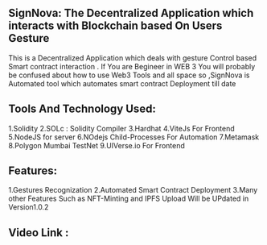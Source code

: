## SignNova: The Decentralized Application which interacts with Blockchain based On Users Gesture
This is a Decentralized Application which deals with gesture Control based Smart contract interaction . If You are Begineer in WEB 3 You will probably be confused about how to use Web3 Tools and all space so ,SignNova is Automated tool which automates smart contract Deployment till date 

## Tools And Technology Used:

1.Solidity 
2.SOLc : Solidity Compiler
3.Hardhat
4.ViteJs For Frontend
5.NodeJS for server
6.NOdejs Child-Processes For Automation
7.Metamask 
8.Polygon Mumbai TestNet 
9.UIVerse.io For Frontend

## Features:
1.Gestures Recognization 
2.Automated Smart Contract Deployment 
3.Many other Features Such as NFT-Minting and IPFS Upload Will be UPdated in Version1.0.2

## Video Link :

